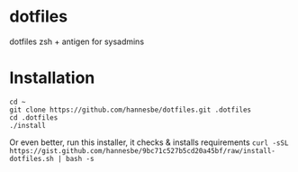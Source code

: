 # dotfiles
dotfiles zsh + antigen for sysadmins

# Installation
```
cd ~
git clone https://github.com/hannesbe/dotfiles.git .dotfiles
cd .dotfiles
./install
```
Or even better, run this installer, it checks & installs requirements
`curl -sSL https://gist.github.com/hannesbe/9bc71c527b5cd20a45bf/raw/install-dotfiles.sh | bash -s`

